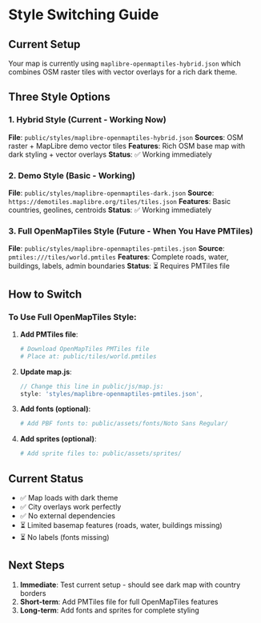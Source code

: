 # Style Switching Guide

## Current Setup

Your map is currently using `maplibre-openmaptiles-hybrid.json` which combines OSM raster tiles with vector overlays for a rich dark theme.

## Three Style Options

### 1. Hybrid Style (Current - Working Now)
**File**: `public/styles/maplibre-openmaptiles-hybrid.json`
**Sources**: OSM raster + MapLibre demo vector tiles
**Features**: Rich OSM base map with dark styling + vector overlays
**Status**: ✅ Working immediately

### 2. Demo Style (Basic - Working)
**File**: `public/styles/maplibre-openmaptiles-dark.json`
**Source**: `https://demotiles.maplibre.org/tiles/tiles.json`
**Features**: Basic countries, geolines, centroids
**Status**: ✅ Working immediately

### 3. Full OpenMapTiles Style (Future - When You Have PMTiles)
**File**: `public/styles/maplibre-openmaptiles-pmtiles.json`
**Source**: `pmtiles:///tiles/world.pmtiles`
**Features**: Complete roads, water, buildings, labels, admin boundaries
**Status**: ⏳ Requires PMTiles file

## How to Switch

### To Use Full OpenMapTiles Style:

1. **Add PMTiles file**:
   ```bash
   # Download OpenMapTiles PMTiles file
   # Place at: public/tiles/world.pmtiles
   ```

2. **Update map.js**:
   ```javascript
   // Change this line in public/js/map.js:
   style: 'styles/maplibre-openmaptiles-pmtiles.json',
   ```

3. **Add fonts (optional)**:
   ```bash
   # Add PBF fonts to: public/assets/fonts/Noto Sans Regular/
   ```

4. **Add sprites (optional)**:
   ```bash
   # Add sprite files to: public/assets/sprites/
   ```

## Current Status

- ✅ Map loads with dark theme
- ✅ City overlays work perfectly
- ✅ No external dependencies
- ⏳ Limited basemap features (roads, water, buildings missing)
- ⏳ No labels (fonts missing)

## Next Steps

1. **Immediate**: Test current setup - should see dark map with country borders
2. **Short-term**: Add PMTiles file for full OpenMapTiles features
3. **Long-term**: Add fonts and sprites for complete styling
